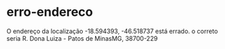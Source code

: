 # erro-endereco
O endereço da localização -18.594393, -46.518737 está errado. o correto seria R. Dona Luiza - Patos de MinasMG, 38700-229
